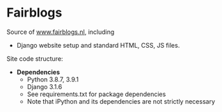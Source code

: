 # Fairblogs

Source of www.fairblogs.nl, including
- Django website setup and standard HTML, CSS, JS files.

Site code structure:

- **Dependencies**
  - Python 3.8.7, 3.9.1
  - Django 3.1.6
  - See requirements.txt for package dependencies
  - Note that iPython and its dependencies are not strictly necessary
